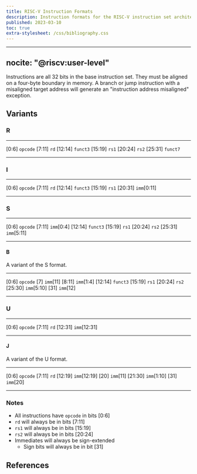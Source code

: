 ```yaml
---
title: RISC-V Instruction Formats
description: Instruction formats for the RISC-V instruction set architecture.
published: 2023-03-10
toc: true
extra-stylesheet: /css/bibliography.css
---
```


---
nocite: "@riscv:user-level"
---

Instructions are all 32 bits in the base instruction set.
They must be aligned on a four-byte boundary in memory.
A branch or jump instruction with a misaligned target address
will generate an "instruction address misaligned" exception.

## Variants

### R

--------- --------
 [0:6]    `opcode` 
 [7:11]   `rd`
 [12:14]  `funct3`
 [15:19]  `rs1`
 [20:24]  `rs2`
 [25:31]  `funct7` 
--------- --------

### I

--------- -------------
 [0:6]    `opcode` 
 [7:11]   `rd`
 [12:14]  `funct3`
 [15:19]  `rs1`
 [20:31]  `imm`[0:11]
--------- -------------

### S

--------- -------------
 [0:6]    `opcode` 
 [7:11]   `imm`[0:4]
 [12:14]  `funct3`
 [15:19]  `rs1`
 [20:24]  `rs2`
 [25:31]  `imm`[5:11]
--------- -------------

#### B

A variant of the S format.

--------- -------------
 [0:6]    `opcode` 
 [7]      `imm`[11]
 [8:11]   `imm`[1:4]
 [12:14]  `funct3`
 [15:19]  `rs1`
 [20:24]  `rs2`
 [25:30]  `imm`[5:10]
 [31]     `imm`[12]
--------- -------------

### U

--------- -------------
 [0:6]    `opcode` 
 [7:11]   `rd`
 [12:31]  `imm`[12:31]
--------- -------------

#### J

A variant of the U format.

--------- -------------
 [0:6]    `opcode` 
 [7:11]   `rd`
 [12:19]  `imm`[12:19]
 [20]     `imm`[11]
 [21:30]  `imm`[1:10]
 [31]     `imm`[20]
--------- -------------

### Notes

*   All instructions have `opcode` in bits [0:6]
*   `rd` will always be in bits [7:11]
*   `rs1` will always be in bits [15:19]
*   `rs2` will always be in bits [20:24]
*   Immediates will always be sign-extended
    *   Sign bits will always be in bit [31]

## References
